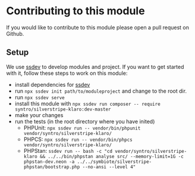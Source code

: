 # Contributing to this module

If you would like to contribute to this module please open a pull request on Github.

## Setup
We use [ssdev](https://github.com/syntro-opensource/ssdev) to develop modules
and project. If you want to get started with it, follow these steps to work
on this module:

- install dependencies for [ssdev](https://github.com/syntro-opensource/ssdev)
- run `npx ssdev init path/to/moduleproject` and change to the root dir.
- run `npx ssdev serve`
- install this module with `npx ssdev run composer -- require syntro/silverstripe-klaro:dev-master`
- make your changes
- run the tests (in the root directory where you have inited)
  - PHPUnit: `npx ssdev run -- vendor/bin/phpunit vendor/syntro/silverstripe-klaro/`
  - PHPCS: `npx ssdev run -- vendor/bin/phpcs vendor/syntro/silverstripe-klaro/`
  - PHPStan: `ssdev run -- bash -c "cd vendor/syntro/silverstripe-klaro && ../../bin/phpstan analyse src/ --memory-limit=1G -c phpstan-dev.neon -a ../../symbiote/silverstripe-phpstan/bootstrap.php --no-ansi --level 4"`
